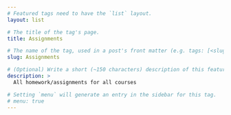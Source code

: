 ```yaml
---
# Featured tags need to have the `list` layout.
layout: list

# The title of the tag's page.
title: Assignments

# The name of the tag, used in a post's front matter (e.g. tags: [<slug>]).
slug: Assignments

# (Optional) Write a short (~150 characters) description of this featured tag.
description: >
  All homework/assignments for all courses

# Setting `menu` will generate an entry in the sidebar for this tag.
# menu: true
---
```

